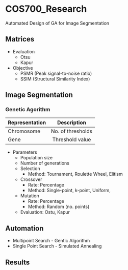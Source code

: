 # COS700_Research
Automated Design of GA for Image Segmentation
## Matrices
* Evaluation
	* Otsu
	* Kapur
* Objective
	* PSMR (Peak signal-to-noise ratio)
	* SSIM (Structural Similarity Index)

## Image Segmentation
### Genetic Agorithm

| Representation    | Description |
| ------------------|:-------:|
| Chromosome        |   No. of thresholds    |
| Gene              |   Threshold value   |


* Parameters
	* Population size
	* Number of generations
	* Selection 
	     * Method: Tournament, Roulette Wheel, Elitism
	* Crossover
	     * Rate: Percentage
	     * Method: Single-point, k-point, Uniform,
	* Mutation
	     * Rate: Percentage
	     * Method: Random (no. points)
	* Evaluation: Ostu, Kapur

## Automation
 - Multipoint Search - Gentic Algorithm
 - Single Point Search - Simulated Annealing

## Results
